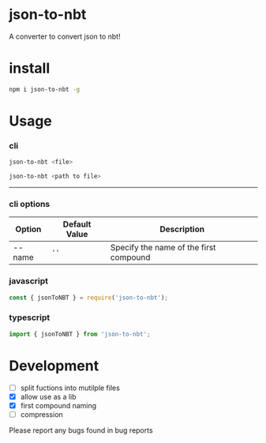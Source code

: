 # json-to-nbt
A converter to convert json to nbt!

# install
```bash
npm i json-to-nbt -g
```

# Usage
### cli
```bash
json-to-nbt <file>
```
```bash
json-to-nbt <path to file>
```
---
### cli options

| Option | Default Value | Description                           |
| -------| ------------- | --------------------------------------|
| --name | `''`          | Specify the name of the first compound|

### javascript
```js
const { jsonToNBT } = require('json-to-nbt');
```
### typescript
```ts
import { jsonToNBT } from 'json-to-nbt';
```
# Development
- [ ] split fuctions into mutilple files
- [x] allow use as a lib
- [x] first compound naming
- [ ] compression

Please report any bugs found in bug reports
